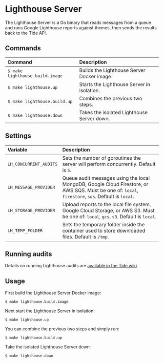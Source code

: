 # Lighthouse Server
The Lighthouse Server is a Go binary that reads messages from a queue and runs Google 
Lighthouse reports against themes, then sends the results back to the Tide API.

## Commands

| Command | Description |
| :--- | :--- |
| `$ make lighthouse.build.image` | Builds the Lighthouse Server Docker image. |
| `$ make lighthouse.up` | Starts the Lighthouse Server in isolation. |
| `$ make lighthouse.build.up` | Combines the previous two steps. |
| `$ make lighthouse.down` | Takes the isolated Lighthouse Server down. |

## Settings

| Variable | Description |
| :--- | :--- |
| `LH_CONCURRENT_AUDITS` | Sets the number of goroutines the server will perform concurrently. Default is `5`. |
| `LH_MESSAGE_PROVIDER` | Queue audit messages using the local MongoDB, Google Cloud Firestore, or AWS SQS. Must be one of: `local`, `firestore`, `sqs`. Default is `local`. |
| `LH_STORAGE_PROVIDER` | Upload reports to the local file system, Google Cloud Storage, or AWS S3. Must be one of: `local`, `gcs`, `s3`. Default is `local`. |
| `LH_TEMP_FOLDER` | Sets the temporary folder inside the container used to store downloaded files. Default is `/tmp`. |

## Running audits

Details on running Lighthouse audits are [available in the Tide wiki](https://github.com/xwp/go-tide/wiki/Running-Lighthouse-audits).

## Usage

First build the Lighthouse Server Docker image:

```
$ make lighthouse.build.image
```

Next start the Lighthouse Server in isolation:

```
$ make lighthouse.up
```

You can combine the previous two steps and simply run:

```
$ make lighthouse.build.up
```

Take the isolated Lighthouse Server down:

```
$ make lighthouse.down
```